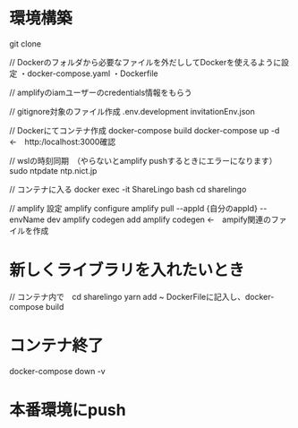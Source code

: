 # 環境構築
git clone

// Dockerのフォルダから必要なファイルを外だししてDockerを使えるように設定
・docker-compose.yaml
・Dockerfile

// amplifyのiamユーザーのcredentials情報をもらう

// gitignore対象のファイル作成
.env.development
invitationEnv.json

// Dockerにてコンテナ作成
docker-compose build
docker-compose up -d　←　http:/localhost:3000確認

// wslの時刻同期　（やらないとamplify pushするときにエラーになります）
sudo ntpdate ntp.nict.jp

// コンテナに入る
docker exec -it ShareLingo bash
cd sharelingo

// amplify 設定
amplify configure
amplify pull --appId {自分のappId} --envName dev
amplify codegen add
amplify codegen ←　ampify関連のファイルを作成

# 新しくライブラリを入れたいとき

// コンテナ内で　cd sharelingo 
yarn add ~
DockerFileに記入し、docker-compose build

# コンテナ終了
docker-compose down -v

# 本番環境にpush


